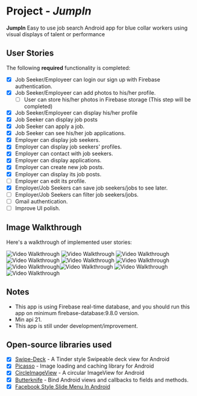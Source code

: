 # Project - *JumpIn*

**JumpIn** Easy to use job search Android app for blue collar workers using visual displays of talent or performance

## User Stories

The following **required** functionality is completed:

* [X] Job Seeker/Employeer can login our sign up with Firebase authentication.
* [X] Job Seeker/Employeer can add photos to his/her profile.
     * [ ] User can store his/her photos in Firebase storage (This step will be completed)
* [X] Job Seeker/Employeer can display his/her profile
* [X] Job Seeker can display job posts
* [X] Job Seeker can apply a job.
* [X] Job Seeker can see his/her job applications.
* [X] Employer can display job seekers.
* [X] Employer can display job seekers' profiles.
* [X] Employer can contact with job seekers.
* [X] Employer can display applications.
* [X] Employer can create new job posts.
* [X] Employer can display its job posts.
* [ ] Employer can edit its profile.
* [X] Employer/Job Seekers can save job seekers/jobs to see later.
* [ ] Employer/Job Seekers can filter job seekers/jobs.
* [ ] Gmail authentication.
* [ ] Improve UI polish.

## Image Walkthrough

Here's a walkthrough of implemented user stories:

<img src='https://cloud.githubusercontent.com/assets/17666583/23828300/01d35360-0683-11e7-9aa5-f35cfa370c5a.png' title='Walkthrough' width='' alt='Video Walkthrough' />
<img src='https://cloud.githubusercontent.com/assets/17666583/23828301/038093d0-0683-11e7-8555-b91eb23fb7ab.png' title='Walkthrough' width='' alt='Video Walkthrough' />
<img src='https://cloud.githubusercontent.com/assets/17666583/23828302/052d999e-0683-11e7-8291-e7e964179aa0.png' title='Walkthrough' width='' alt='Video Walkthrough' />
<img src='https://cloud.githubusercontent.com/assets/17666583/23828303/06b68316-0683-11e7-913c-31e5d33458fb.png' title='Walkthrough' width='' alt='Video Walkthrough' />
<img src='https://cloud.githubusercontent.com/assets/17666583/23828304/0899fa32-0683-11e7-91f3-1ccc386b7ddc.png' title='Walkthrough' width='' alt='Video Walkthrough' />
<img src='https://cloud.githubusercontent.com/assets/17666583/23828305/0b56c3ae-0683-11e7-97ce-cd63ca7aed90.png' title='Walkthrough' width='' alt='Video Walkthrough' /><img src='https://cloud.githubusercontent.com/assets/17666583/23828306/0e6ef91c-0683-11e7-8388-ffdf931cc31b.png' title='Walkthrough' width='' alt='Video Walkthrough' /><img src='https://cloud.githubusercontent.com/assets/17666583/23828307/10652f34-0683-11e7-8db4-4f041d204c1c.png' title='Walkthrough' width='' alt='Video Walkthrough' />
<img src='https://cloud.githubusercontent.com/assets/17666583/23828309/134bb2e0-0683-11e7-950e-5277c8fdcbbd.png' title='Walkthrough' width='' alt='Video Walkthrough' />
<img src='https://cloud.githubusercontent.com/assets/17666583/23828310/16d2e852-0683-11e7-978e-1d91df2b5c66.png' title='Walkthrough' width='' alt='Video Walkthrough' />



## Notes
- This app is using Firebase real-time database, and you should run this app on minimum firebase-database:9.8.0 version. 
- Min api 21.
- This app is still under development/improvement.

## Open-source libraries used
* [X] [Swipe-Deck](https://github.com/aaronbond/Swipe-Deck) - A Tinder style Swipeable deck view for Android
* [X] [Picasso](http://square.github.io/picasso/) - Image loading and caching library for Android
* [X] [CircleImageView](https://github.com/hdodenhof/CircleImageView) - A circular ImageView for Android
* [X] [Butterknife](https://github.com/JakeWharton/butterknife) - Bind Android views and callbacks to fields and methods.
* [X] [Facebook Style Slide Menu In Android](http://www.oodlestechnologies.com/blogs/Facebook-Style-Slide-Menu-In-Android) 
